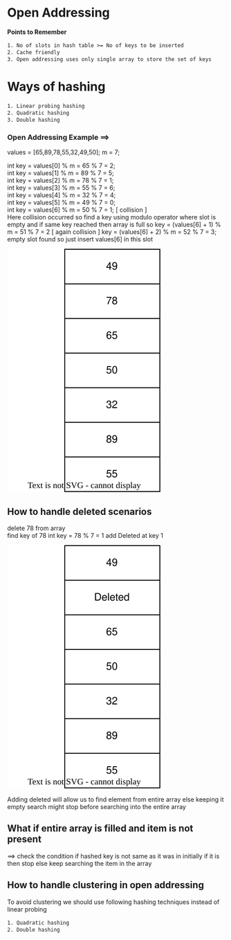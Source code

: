 
# Open Addressing 

<strong>Points to Remember</strong> 

    1. No of slots in hash table >= No of keys to be inserted
    2. Cache friendly
    3. Open addressing uses only single array to store the set of keys

# Ways of hashing

    1. Linear probing hashing
    2. Quadratic hashing
    3. Double hashing



### Open Addressing Example  ==> 

values = [65,89,78,55,32,49,50]; m = 7;

int key = values[0] % m = 65 % 7 = 2; <br/>
int key = values[1] % m = 89 % 7 = 5; <br/>
int key = values[2] % m = 78 % 7 = 1; <br/>
int key = values[3] % m = 55 % 7 = 6; <br/>
int key = values[4] % m = 32 % 7 = 4; <br/>
int key = values[5] % m = 49 % 7 = 0; <br/>
int key = values[6] % m = 50 % 7 = 1; [ collision ] <br/>
Here collision occurred so find a key using modulo operator where slot is empty and if same key reached then array is full so
key = (values[6] + 1) % m = 51 % 7 = 2 [ again collision ]
key = (values[6] + 2) % m = 52 % 7 = 3; empty slot found so just insert values[6] in this slot


![open addressing](open-addressing.drawio.svg)

## How to handle deleted scenarios

delete 78 from array <br/>
find key of 78
int key = 78 % 7 = 1 
add Deleted at key 1 

![delete address](open-addressing-delete.drawio.svg)

Adding deleted will allow us to find element from entire array else keeping it empty search might stop before searching into the entire array


## What if entire array is filled and item is not present

==> check the condition if hashed key is not same as it was in initially if it is then stop else keep searching the item in the array


## How to handle clustering in open addressing

To avoid clustering we should use following hashing techniques instead of linear probing

    1. Quadratic hashing
    2. Double hashing

